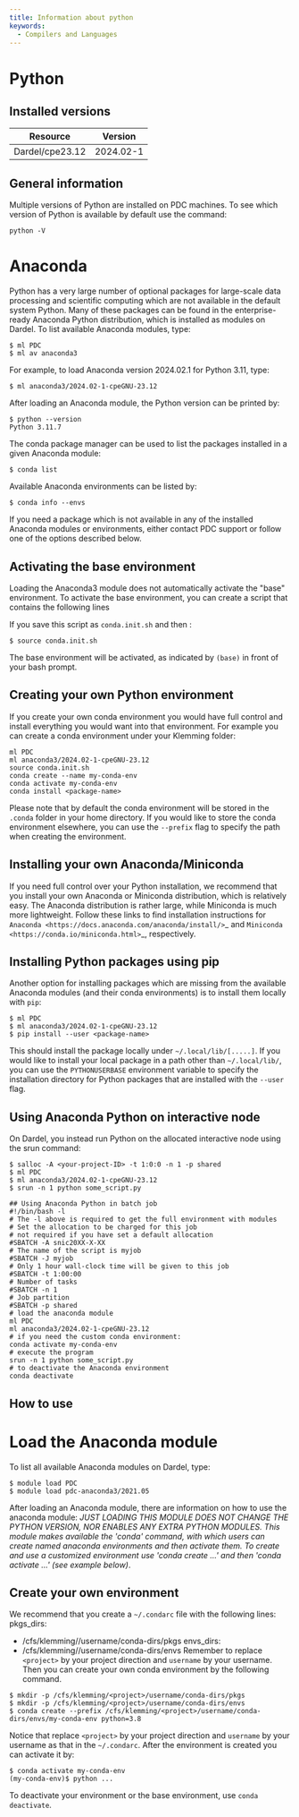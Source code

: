 ```yaml
---
title: Information about python
keywords:
  - Compilers and Languages
---
```

# Python

## Installed versions

| Resource | Version |
|---|---|
| Dardel/cpe23.12 | 2024.02-1 |

## General information

Multiple versions of Python are installed on PDC machines.
To see which version of Python is available by default use the command:
```
python -V
```

# Anaconda
Python has a very large number of optional packages for
large-scale data processing and scientific computing
which are not available in the default system Python.
Many of these packages can be found in the
enterprise-ready Anaconda Python distribution,
which is installed as modules on Dardel.
To list available Anaconda modules, type:
```
$ ml PDC
$ ml av anaconda3
```

For example, to load Anaconda version 2024.02.1 for Python 3.11, type:
```
$ ml anaconda3/2024.02-1-cpeGNU-23.12
```

After loading an Anaconda module, the Python version can be printed by:
```
$ python --version
Python 3.11.7
```
The conda package manager can be used to list the packages installed in a given Anaconda module:
```
$ conda list
```
Available Anaconda environments can be listed by:
```
$ conda info --envs
```
If you need a package which is not available in any of the installed Anaconda
modules or environments, either contact PDC support or follow one of the options described below.

## Activating the base environment
Loading the Anaconda3 module does not automatically activate the "base" environment.
To activate the base environment, you can create a script that contains the following
lines

If you save this script as ``conda.init.sh`` and then :
```
$ source conda.init.sh
```
The base environment will be activated, as indicated by ``(base)`` in front of your
bash prompt.

## Creating your own Python environment
If you create your own conda environment you would have full control and
install everything you would want into that environment. For example
you can create a conda environment under your Klemming folder:
```
ml PDC
ml anaconda3/2024.02-1-cpeGNU-23.12
source conda.init.sh
conda create --name my-conda-env
conda activate my-conda-env
conda install <package-name>
```
Please note that by default the conda environment will be stored in the
``.conda`` folder in your home directory. If you would like to store the conda
environment elsewhere, you can use the ``--prefix`` flag to specify the path
when creating the environment.

## Installing your own Anaconda/Miniconda
If you need full control over your Python installation, we recommend that you
install your own Anaconda or Miniconda distribution, which is
relatively easy. The Anaconda
distribution is rather large, while Miniconda is much more lightweight.
Follow these links to find installation instructions for
`Anaconda <https://docs.anaconda.com/anaconda/install/>`_
and `Miniconda <https://conda.io/miniconda.html>`_, respectively.

## Installing Python packages using pip
Another option for installing packages which are missing from the available Anaconda
modules (and their conda environments) is to install them locally with `pip`:
```
$ ml PDC
$ ml anaconda3/2024.02-1-cpeGNU-23.12
$ pip install --user <package-name>
```
This should install the package locally under ``~/.local/lib/[.....]``.
If you would like to install your local package in a path other than ``~/.local/lib/``,
you can use the ``PYTHONUSERBASE`` environment variable to specify the installation directory
for Python packages that are installed with the ``--user`` flag.

## Using Anaconda Python on interactive node
On Dardel, you instead run Python on the allocated interactive node using
the srun command:
```
$ salloc -A <your-project-ID> -t 1:0:0 -n 1 -p shared
$ ml PDC
$ ml anaconda3/2024.02-1-cpeGNU-23.12
$ srun -n 1 python some_script.py
```
```
## Using Anaconda Python in batch job
#!/bin/bash -l
# The -l above is required to get the full environment with modules
# Set the allocation to be charged for this job
# not required if you have set a default allocation
#SBATCH -A snic20XX-X-XX
# The name of the script is myjob
#SBATCH -J myjob
# Only 1 hour wall-clock time will be given to this job
#SBATCH -t 1:00:00
# Number of tasks
#SBATCH -n 1
# Job partition
#SBATCH -p shared
# load the anaconda module
ml PDC
ml anaconda3/2024.02-1-cpeGNU-23.12
# if you need the custom conda environment:
conda activate my-conda-env
# execute the program
srun -n 1 python some_script.py
# to deactivate the Anaconda environment
conda deactivate
```

## How to use


# Load the Anaconda module
To list all available Anaconda modules on Dardel, type:
```
$ module load PDC
$ module load pdc-anaconda3/2021.05
```
After loading an Anaconda module, there are information on how to use the anaconda module:
*JUST LOADING THIS MODULE DOES *NOT* CHANGE THE PYTHON VERSION, NOR ENABLES
ANY EXTRA PYTHON MODULES. This module makes available the 'conda' command, with which users can create named anaconda environments and then activate them.
To create and use a customized environment use 'conda create ...' and
then 'conda activate ...' (see example below)*.

## Create your own environment
We recommend that you create a ``~/.condarc`` file with the following lines:
pkgs_dirs:
- /cfs/klemming/<project>/username/conda-dirs/pkgs
envs_dirs:
- /cfs/klemming/<project>/username/conda-dirs/envs
Remember to replace ``<project>`` by your project direction and ``username`` by your username.
Then you can create your own conda environment by the following command.
```
$ mkdir -p /cfs/klemming/<project>/username/conda-dirs/pkgs
$ mkdir -p /cfs/klemming/<project>/username/conda-dirs/envs
$ conda create --prefix /cfs/klemming/<project>/username/conda-dirs/envs/my-conda-env python=3.8
```
Notice that replace ``<project>`` by your project direction and ``username`` by your username as that in the ``~/.condarc``.
After the environment is created you can activate it by:
```
$ conda activate my-conda-env
(my-conda-env)$ python ...
```
To deactivate your environment or the base environment, use ``conda deactivate``.


